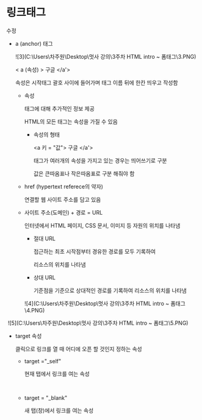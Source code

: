 # 링크태그
수정
* a (anchor) 태그

  ![3](C:\Users\차주원\Desktop\멋사 강의\3주차 HTML intro ~ 폼태그\3.PNG)

  <!-- ' ' 는 실행안되게 일부러 해논 것 -->

  < a (속성) > 구글 </a'>

  속성은 시작태그 괄호 사이에 들어가며 태그 이름 뒤에 한칸 띄우고 작성함

  * 속성

    태그에 대해 추가적인 정보 제공

    HTML의 모든 태그는 속성을 가질 수 있음

    * 속성의 형태

      <a 키 = "값"> 구글 </a'>

      태그가 여러개의 속성을 가지고 있는 경우는 띄어쓰기로 구분

      값은 큰따옴표나 작은따옴표로 구분 해줘야 함

  * href (hypertext referece의 약자)

     연결할 웹 사이트 주소를 담고 있음

  

  * 사이트 주소(도메인) + 경로 = URL 

    인터넷에서 HTML 페이지, CSS 문서, 이미지 등 자원의 위치를 나타냄

     

    * 절대 URL

      접근하는 최초 시작점부터 경유한 경로를 모두 기록하여 

      리소스의 위치를 나타냄

      

    * 상대 URL

      기준점을 기준으로 상대적인 경로를 기록하여 리소스의 위치를 나타냄

      

    ![4](C:\Users\차주원\Desktop\멋사 강의\3주차 HTML intro ~ 폼태그\4.PNG)

 

​                                                         		![5](C:\Users\차주원\Desktop\멋사 강의\3주차 HTML intro ~ 폼태그\5.PNG)



* target 속성

  클릭으로 링크를 열 때 어디에 오픈 할 것인지 정하는 속성

  * target ="_self"

    현재 탭에서 링크를 여는 속성

    ​	

  * target = "_blank"

    새 탭(창)에서 링크를 여는 속성

